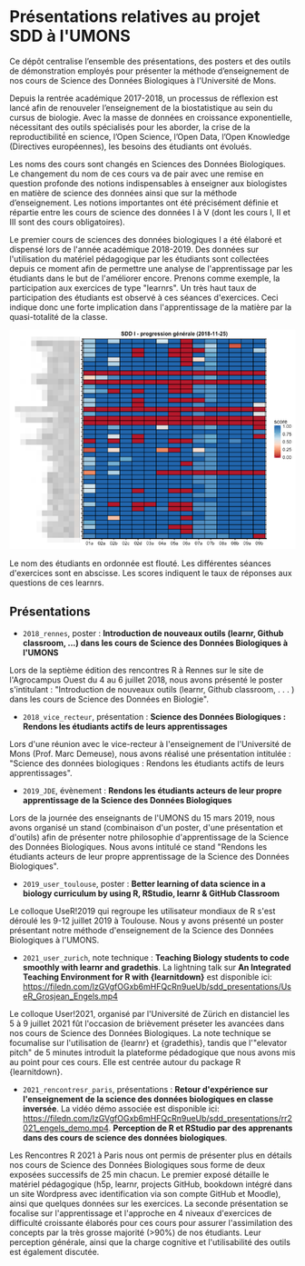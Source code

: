 # Présentations relatives au projet SDD à l'UMONS

Ce dépôt centralise l’ensemble des présentations, des posters et des outils de démonstration employés pour présenter la méthode d’enseignement de nos cours de Science des Données Biologiques à l'Université de Mons.

Depuis la rentrée académique 2017-2018, un processus de réflexion est lancé afin de renouveler l’enseignement de la biostatistique au sein du cursus de biologie. Avec la masse de données en croissance exponentielle, nécessitant des outils spécialisés pour les aborder, la crise de la reproductibilité́ en science, l’Open Science, l’Open Data, l’Open Knowledge (Directives européennes), les besoins des étudiants ont évolués.

Les noms des cours sont changés en Sciences des Données Biologiques. Le changement du nom de ces cours va de pair avec une remise en question profonde des notions indispensables à enseigner aux biologistes en matière de science des données ainsi que sur la méthode d’enseignement. Les notions importantes ont été précisément définie et répartie entre les cours de science des données I à V (dont les cours I, II et III sont des cours obligatoires).

Le premier cours de sciences des données biologiques I a été élaboré et dispensé lors de l'année académique 2018-2019. Des données sur l'utilisation du matériel pédagogique par les étudiants sont collectées depuis ce moment afin de permettre une analyse de l'apprentissage par les étudiants dans le but de l'améliorer encore. Prenons comme exemple, la participation aux exercices de type "learnrs". Un très haut taux de participation des étudiants est observé à ces séances d'exercices. Ceci indique donc une forte implication dans l'apprentissage de la matière par la quasi-totalité de la classe.

![](figures/progression.png)

Le nom des étudiants en ordonnée est flouté. Les différentes séances d'exercices sont en abscisse. Les scores indiquent le taux de réponses aux questions de ces learnrs.

## Présentations

- `2018_rennes`, poster : **Introduction de nouveaux outils (learnr, Github classroom, ...) dans les cours de Science des Données Biologiques à l'UMONS**

Lors de la septième édition des rencontres R à Rennes sur le site de l'Agrocampus Ouest du 4 au 6 juillet 2018, nous avons présenté le poster s'intitulant : "Introduction de nouveaux outils (learnr, Github classroom, . . . ) dans les cours de Science des Données en Biologie".

- `2018_vice_recteur`, présentation : **Science des Données Biologiques : Rendons les étudiants actifs de leurs apprentissages**

Lors d'une réunion avec le vice-recteur à l'enseignement de l'Université de Mons (Prof. Marc Demeuse), nous avons réalisé une présentation intitulée : "Science des données biologiques : Rendons les étudiants actifs de leurs apprentissages".

- `2019_JDE`, évènement : **Rendons les étudiants acteurs de leur propre apprentissage de la Science des Données Biologiques**

Lors de la journée des enseignants de l'UMONS du 15 mars 2019, nous avons organisé un stand (combinaison d'un poster, d'une présentation et d'outils) afin de présenter notre philosophie d'apprentissage de la Science des Données Biologiques. Nous avons intitulé ce stand "Rendons les étudiants acteurs de leur propre apprentissage de la Science des Données Biologiques".

- `2019_user_toulouse`, poster : **Better learning of data science in a biology curriculum by using R, RStudio, learnr & GitHub Classroom**

Le colloque UseR!2019 qui regroupe les utilisateur mondiaux de R s'est déroulé les 9-12 juillet 2019 à Toulouse. Nous y avons présenté un poster présentant notre méthode d'enseignement de la Science des Données Biologiques à l'UMONS.

- `2021_user_zurich`, note technique : **Teaching Biology students to code smoothly with learnr and gradethis**. La lightning talk sur **An Integrated Teaching Environment for R with {learnitdown}** est disponible ici: https://filedn.com/lzGVgfOGxb6mHFQcRn9ueUb/sdd_presentations/UseR_Grosjean_Engels.mp4

Le colloque User!2021, organisé par l'Université de Zürich en distanciel les 5 à 9 juillet 2021 fût l'occasion de brièvement préseter les avancées dans nos cours de Science des Données Biologiques. La note technique se focumalise sur l'utilisation de {learnr} et {gradethis}, tandis que l'"elevator pitch" de 5 minutes introduit la plateforme pédadogique que nous avons mis au point pour ces cours. Elle est centrée autour du package R {learnitdown}.

- `2021_rencontresr_paris`, présentations : **Retour d'expérience sur l'enseignement de la science des données biologiques en classe inversée**. La vidéo démo associée est disponible ici: https://filedn.com/lzGVgfOGxb6mHFQcRn9ueUb/sdd_presentations/rr2021_engels_demo.mp4. **Perception de R et RStudio par des apprenants dans des cours de science des données biologiques**.

Les Rencontres R 2021 à Paris nous ont permis de présenter plus en détails nos cours de Science des Données Biologiques sous forme de deux exposées successifs de 25 min chacun. Le premier exposé détaille le matériel pédagogique (h5p, learnr, projects GitHub, bookdown intégré dans un site Wordpress avec identification via son compte GitHub et Moodle), ainsi que quelques données sur les exercices. La seconde présentation se focalise sur l'apprentissage et l'approche en 4 niveaux d'exercices de difficulté croissante élaborés pour ces cours pour assurer l'assimilation des concepts par la très grosse majorité (>90%) de nos étudiants. Leur perception générale, ainsi que la charge cognitive et l'utilisabilité des outils est également discutée.
